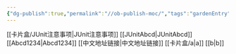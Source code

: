 ```yaml
---
{"dg-publish":true,"permalink":"//ob-publish-moc/","tags":"gardenEntry","dgHomeLink":true,"dgPassFrontmatter":false,"dgShowBacklinks":false,"dgShowLocalGraph":false,"dgShowInlineTitle":false}
---
```


[[卡片盒/JUnit注意事项|JUnit注意事项]]
[[JUnitAbcd|JUnitAbcd]]
[[Abcd1234|Abcd1234]]
[[中文地址链接|中文地址链接]]
[[卡片盒/a|a]]
[[b|b]]